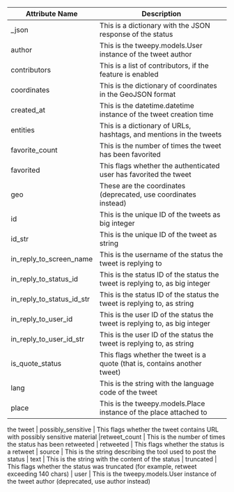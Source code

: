 | Attribute Name   | Description   |
|------------------|---------------|
| _json | This is a dictionary with the JSON response of the status |
| author | This is the tweepy.models.User instance of the tweet author
| contributors | This is a list of contributors, if the feature is enabled 
| coordinates | This is the dictionary of coordinates in the GeoJSON format
| created_at | This is the datetime.datetime instance of the tweet creation time
| entities | This is a dictionary of URLs, hashtags, and mentions in the tweets
| favorite_count | This is the number of times the tweet has been favorited
| favorited | This flags whether the authenticated user has favorited the tweet
| geo | These are the coordinates (deprecated, use coordinates instead)
| id | This is the unique ID of the tweets as big integer
| id_str | This is the unique ID of the tweet as string
| in_reply_to_screen_name | This is the username of the status the tweet is replying to
| in_reply_to_status_id | This is the status ID of the status the tweet is replying to, as big integer
| in_reply_to_status_id_str | This is the status ID of the status the tweet is replying to, as string
| in_reply_to_user_id | This is the user ID of the status the tweet is replying to, as big integer
| in_reply_to_user_id_str | This is the user ID of the status the tweet is replying to, as string
| is_quote_status | This flags whether the tweet is a quote (that is, contains another tweet)
| lang | This is the string with the language code of the tweet
| place | This is the tweepy.models.Place instance of the place attached to 
the tweet
| possibly_sensitive | This flags whether the tweet contains URL with possibly sensitive material
|retweet_count | This is the number of times the status has been retweeted
| retweeted | This flags whether the status is a retweet
| source | This is the string describing the tool used to post the status
| text | This is the string with the content of the status
| truncated | This flags whether the status was truncated (for example, retweet exceeding 140 chars)
| user | This is the tweepy.models.User instance of the tweet author (deprecated, use author instead)

